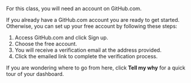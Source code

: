 For this class, you will need an account on GitHub.com.

If you already have a GitHub.com account you are ready to get started. Otherwise, you can set up your free account by following these steps:

1. Access GitHub.com and click Sign up.
2. Choose the free account.
3. You will receive a verification email at the address provided.
4. Click the emailed link to complete the verification process.

If you are wondering where to go from here, click **Tell my why** for a quick tour of your dashboard.
